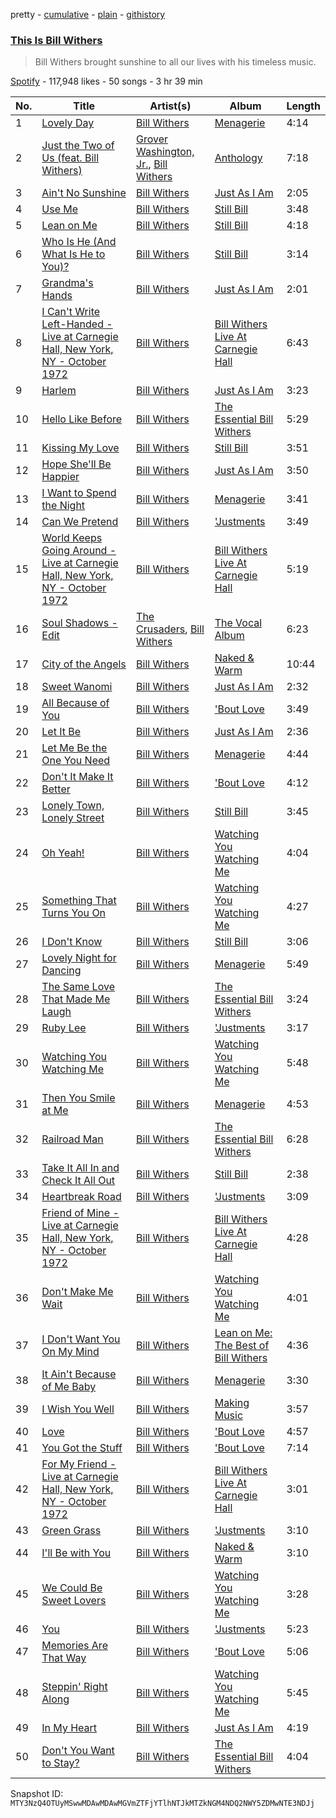pretty - [cumulative](/playlists/cumulative/37i9dQZF1DX5MwHlrzAPLQ.md) - [plain](/playlists/plain/37i9dQZF1DX5MwHlrzAPLQ) - [githistory](https://github.githistory.xyz/mackorone/spotify-playlist-archive/blob/main/playlists/plain/37i9dQZF1DX5MwHlrzAPLQ)

### [This Is Bill Withers](https://open.spotify.com/playlist/37i9dQZF1DX5MwHlrzAPLQ)

> Bill Withers brought sunshine to all our lives with his timeless music.

[Spotify](https://open.spotify.com/user/spotify) - 117,948 likes - 50 songs - 3 hr 39 min

| No. | Title | Artist(s) | Album | Length |
|---|---|---|---|---|
| 1 | [Lovely Day](https://open.spotify.com/track/0bRXwKfigvpKZUurwqAlEh) | [Bill Withers](https://open.spotify.com/artist/1ThoqLcyIYvZn7iWbj8fsj) | [Menagerie](https://open.spotify.com/album/3QjPTUI6UcPr5m9RujkO3c) | 4:14 |
| 2 | [Just the Two of Us \(feat\. Bill Withers\)](https://open.spotify.com/track/1ko2lVN0vKGUl9zrU0qSlT) | [Grover Washington, Jr.](https://open.spotify.com/artist/05YVYeV4HxYp5rrWalvuE1), [Bill Withers](https://open.spotify.com/artist/1ThoqLcyIYvZn7iWbj8fsj) | [Anthology](https://open.spotify.com/album/1lKYaRbV0AayVPss9i4oOp) | 7:18 |
| 3 | [Ain't No Sunshine](https://open.spotify.com/track/1k1Bqnv2R0uJXQN4u6LKYt) | [Bill Withers](https://open.spotify.com/artist/1ThoqLcyIYvZn7iWbj8fsj) | [Just As I Am](https://open.spotify.com/album/6N8uPmDqbgXD3ztkCCfxoo) | 2:05 |
| 4 | [Use Me](https://open.spotify.com/track/4gRA0i5sxx3jAhHaVjPnUN) | [Bill Withers](https://open.spotify.com/artist/1ThoqLcyIYvZn7iWbj8fsj) | [Still Bill](https://open.spotify.com/album/0sFuW4rH5mFZUjNKnckO3v) | 3:48 |
| 5 | [Lean on Me](https://open.spotify.com/track/3M8FzayQWtkvOhqMn2V4T2) | [Bill Withers](https://open.spotify.com/artist/1ThoqLcyIYvZn7iWbj8fsj) | [Still Bill](https://open.spotify.com/album/0sFuW4rH5mFZUjNKnckO3v) | 4:18 |
| 6 | [Who Is He \(And What Is He to You\)?](https://open.spotify.com/track/1KywyxekfDEp3Ym7YP7S25) | [Bill Withers](https://open.spotify.com/artist/1ThoqLcyIYvZn7iWbj8fsj) | [Still Bill](https://open.spotify.com/album/0sFuW4rH5mFZUjNKnckO3v) | 3:14 |
| 7 | [Grandma's Hands](https://open.spotify.com/track/1qfDfZAvrkSAFrAR2FTQDv) | [Bill Withers](https://open.spotify.com/artist/1ThoqLcyIYvZn7iWbj8fsj) | [Just As I Am](https://open.spotify.com/album/6N8uPmDqbgXD3ztkCCfxoo) | 2:01 |
| 8 | [I Can't Write Left\-Handed \- Live at Carnegie Hall, New York, NY \- October 1972](https://open.spotify.com/track/4u5caeri2MC9V32n9OBuZT) | [Bill Withers](https://open.spotify.com/artist/1ThoqLcyIYvZn7iWbj8fsj) | [Bill Withers Live At Carnegie Hall](https://open.spotify.com/album/0Stnb66v5cibvR22sFdLYx) | 6:43 |
| 9 | [Harlem](https://open.spotify.com/track/6JumfGk4f9E5KLT086I75s) | [Bill Withers](https://open.spotify.com/artist/1ThoqLcyIYvZn7iWbj8fsj) | [Just As I Am](https://open.spotify.com/album/6N8uPmDqbgXD3ztkCCfxoo) | 3:23 |
| 10 | [Hello Like Before](https://open.spotify.com/track/1cjwmz8usNrrtkNCbzN2sS) | [Bill Withers](https://open.spotify.com/artist/1ThoqLcyIYvZn7iWbj8fsj) | [The Essential Bill Withers](https://open.spotify.com/album/36qxAJDnXvbjD2UVAkawwZ) | 5:29 |
| 11 | [Kissing My Love](https://open.spotify.com/track/262qk9k0LTyMXmjH9YT2xU) | [Bill Withers](https://open.spotify.com/artist/1ThoqLcyIYvZn7iWbj8fsj) | [Still Bill](https://open.spotify.com/album/0sFuW4rH5mFZUjNKnckO3v) | 3:51 |
| 12 | [Hope She'll Be Happier](https://open.spotify.com/track/5Di9MiY5PnRbhfT9S8NBGW) | [Bill Withers](https://open.spotify.com/artist/1ThoqLcyIYvZn7iWbj8fsj) | [Just As I Am](https://open.spotify.com/album/6N8uPmDqbgXD3ztkCCfxoo) | 3:50 |
| 13 | [I Want to Spend the Night](https://open.spotify.com/track/5O9oIsN5r0MKWuUrjWSa7W) | [Bill Withers](https://open.spotify.com/artist/1ThoqLcyIYvZn7iWbj8fsj) | [Menagerie](https://open.spotify.com/album/3QjPTUI6UcPr5m9RujkO3c) | 3:41 |
| 14 | [Can We Pretend](https://open.spotify.com/track/0S5ZoKKZD3bllkvhEoPimZ) | [Bill Withers](https://open.spotify.com/artist/1ThoqLcyIYvZn7iWbj8fsj) | ['Justments](https://open.spotify.com/album/10jKkqtTI0cblOQjJfDUpt) | 3:49 |
| 15 | [World Keeps Going Around \- Live at Carnegie Hall, New York, NY \- October 1972](https://open.spotify.com/track/3wrplbWL52Ow8bqSua7ACb) | [Bill Withers](https://open.spotify.com/artist/1ThoqLcyIYvZn7iWbj8fsj) | [Bill Withers Live At Carnegie Hall](https://open.spotify.com/album/0Stnb66v5cibvR22sFdLYx) | 5:19 |
| 16 | [Soul Shadows \- Edit](https://open.spotify.com/track/1gSP2PYlWu3429ySMUjc8s) | [The Crusaders](https://open.spotify.com/artist/3Bhgbs9kIwl8SuU0eIqN6b), [Bill Withers](https://open.spotify.com/artist/1ThoqLcyIYvZn7iWbj8fsj) | [The Vocal Album](https://open.spotify.com/album/2EQoTiaxaClZT1fni5YfdS) | 6:23 |
| 17 | [City of the Angels](https://open.spotify.com/track/7yokzOJMDlz8WdZz92j33G) | [Bill Withers](https://open.spotify.com/artist/1ThoqLcyIYvZn7iWbj8fsj) | [Naked & Warm](https://open.spotify.com/album/6Vw78flzzFEhn7CektCgMY) | 10:44 |
| 18 | [Sweet Wanomi](https://open.spotify.com/track/0vJ3Y2MnDXi4hpxSeQdQEC) | [Bill Withers](https://open.spotify.com/artist/1ThoqLcyIYvZn7iWbj8fsj) | [Just As I Am](https://open.spotify.com/album/6N8uPmDqbgXD3ztkCCfxoo) | 2:32 |
| 19 | [All Because of You](https://open.spotify.com/track/2mQxn5c5xpFQ3RoWJmcoyv) | [Bill Withers](https://open.spotify.com/artist/1ThoqLcyIYvZn7iWbj8fsj) | ['Bout Love](https://open.spotify.com/album/3dHnZMcA2O5Ck6E5QWXU4Q) | 3:49 |
| 20 | [Let It Be](https://open.spotify.com/track/4vjNQBEWmeHP1M2fcWhSfA) | [Bill Withers](https://open.spotify.com/artist/1ThoqLcyIYvZn7iWbj8fsj) | [Just As I Am](https://open.spotify.com/album/6N8uPmDqbgXD3ztkCCfxoo) | 2:36 |
| 21 | [Let Me Be the One You Need](https://open.spotify.com/track/22beaVB5KBAffAVT6NhpJ2) | [Bill Withers](https://open.spotify.com/artist/1ThoqLcyIYvZn7iWbj8fsj) | [Menagerie](https://open.spotify.com/album/3QjPTUI6UcPr5m9RujkO3c) | 4:44 |
| 22 | [Don't It Make It Better](https://open.spotify.com/track/5jO8BB4eIdrZ4EZE4zkHwX) | [Bill Withers](https://open.spotify.com/artist/1ThoqLcyIYvZn7iWbj8fsj) | ['Bout Love](https://open.spotify.com/album/3dHnZMcA2O5Ck6E5QWXU4Q) | 4:12 |
| 23 | [Lonely Town, Lonely Street](https://open.spotify.com/track/3oiVJNFAQQ77Yp3rXWGsVp) | [Bill Withers](https://open.spotify.com/artist/1ThoqLcyIYvZn7iWbj8fsj) | [Still Bill](https://open.spotify.com/album/0sFuW4rH5mFZUjNKnckO3v) | 3:45 |
| 24 | [Oh Yeah!](https://open.spotify.com/track/3R3UF0fn9DzRV7yPMs96GT) | [Bill Withers](https://open.spotify.com/artist/1ThoqLcyIYvZn7iWbj8fsj) | [Watching You Watching Me](https://open.spotify.com/album/2SfDbgcq2U3hdyzsmlQzt7) | 4:04 |
| 25 | [Something That Turns You On](https://open.spotify.com/track/3eXCVGzenOoXfXlXtBhmgy) | [Bill Withers](https://open.spotify.com/artist/1ThoqLcyIYvZn7iWbj8fsj) | [Watching You Watching Me](https://open.spotify.com/album/2SfDbgcq2U3hdyzsmlQzt7) | 4:27 |
| 26 | [I Don't Know](https://open.spotify.com/track/16h3GCdEJ9lgiOyox4LJQA) | [Bill Withers](https://open.spotify.com/artist/1ThoqLcyIYvZn7iWbj8fsj) | [Still Bill](https://open.spotify.com/album/0sFuW4rH5mFZUjNKnckO3v) | 3:06 |
| 27 | [Lovely Night for Dancing](https://open.spotify.com/track/6Zxubc85CUm7fFP9HDyAu3) | [Bill Withers](https://open.spotify.com/artist/1ThoqLcyIYvZn7iWbj8fsj) | [Menagerie](https://open.spotify.com/album/3QjPTUI6UcPr5m9RujkO3c) | 5:49 |
| 28 | [The Same Love That Made Me Laugh](https://open.spotify.com/track/6Y2WA0VUEgvRKJB9p4R61V) | [Bill Withers](https://open.spotify.com/artist/1ThoqLcyIYvZn7iWbj8fsj) | [The Essential Bill Withers](https://open.spotify.com/album/36qxAJDnXvbjD2UVAkawwZ) | 3:24 |
| 29 | [Ruby Lee](https://open.spotify.com/track/0RTPZ8Yd44dsoR3uSkK9GT) | [Bill Withers](https://open.spotify.com/artist/1ThoqLcyIYvZn7iWbj8fsj) | ['Justments](https://open.spotify.com/album/10jKkqtTI0cblOQjJfDUpt) | 3:17 |
| 30 | [Watching You Watching Me](https://open.spotify.com/track/5TxmGqsyCSDuWAkyn5XopG) | [Bill Withers](https://open.spotify.com/artist/1ThoqLcyIYvZn7iWbj8fsj) | [Watching You Watching Me](https://open.spotify.com/album/2SfDbgcq2U3hdyzsmlQzt7) | 5:48 |
| 31 | [Then You Smile at Me](https://open.spotify.com/track/1zM1PgepMQsQbyeHS6HJDC) | [Bill Withers](https://open.spotify.com/artist/1ThoqLcyIYvZn7iWbj8fsj) | [Menagerie](https://open.spotify.com/album/3QjPTUI6UcPr5m9RujkO3c) | 4:53 |
| 32 | [Railroad Man](https://open.spotify.com/track/5ymMx9GBPl9RaJ3UHd2qBR) | [Bill Withers](https://open.spotify.com/artist/1ThoqLcyIYvZn7iWbj8fsj) | [The Essential Bill Withers](https://open.spotify.com/album/36qxAJDnXvbjD2UVAkawwZ) | 6:28 |
| 33 | [Take It All In and Check It All Out](https://open.spotify.com/track/6i44NGNG9KIRPVVuEc1iky) | [Bill Withers](https://open.spotify.com/artist/1ThoqLcyIYvZn7iWbj8fsj) | [Still Bill](https://open.spotify.com/album/0sFuW4rH5mFZUjNKnckO3v) | 2:38 |
| 34 | [Heartbreak Road](https://open.spotify.com/track/2Ln4fno71kJLPZfy1XZoj1) | [Bill Withers](https://open.spotify.com/artist/1ThoqLcyIYvZn7iWbj8fsj) | ['Justments](https://open.spotify.com/album/10jKkqtTI0cblOQjJfDUpt) | 3:09 |
| 35 | [Friend of Mine \- Live at Carnegie Hall, New York, NY \- October 1972](https://open.spotify.com/track/1Mnc4e18oDcELB8NkoMWbq) | [Bill Withers](https://open.spotify.com/artist/1ThoqLcyIYvZn7iWbj8fsj) | [Bill Withers Live At Carnegie Hall](https://open.spotify.com/album/0Stnb66v5cibvR22sFdLYx) | 4:28 |
| 36 | [Don't Make Me Wait](https://open.spotify.com/track/0nflo4jScDSM7FLB0K2wSm) | [Bill Withers](https://open.spotify.com/artist/1ThoqLcyIYvZn7iWbj8fsj) | [Watching You Watching Me](https://open.spotify.com/album/2SfDbgcq2U3hdyzsmlQzt7) | 4:01 |
| 37 | [I Don't Want You On My Mind](https://open.spotify.com/track/3BaFRtmUWO1Z3gzc9zYRh2) | [Bill Withers](https://open.spotify.com/artist/1ThoqLcyIYvZn7iWbj8fsj) | [Lean on Me: The Best of Bill Withers](https://open.spotify.com/album/0XmgSYx9bj4sqpcXVgKs2C) | 4:36 |
| 38 | [It Ain't Because of Me Baby](https://open.spotify.com/track/1byRaJhSlEM60CWYGxsATq) | [Bill Withers](https://open.spotify.com/artist/1ThoqLcyIYvZn7iWbj8fsj) | [Menagerie](https://open.spotify.com/album/3QjPTUI6UcPr5m9RujkO3c) | 3:30 |
| 39 | [I Wish You Well](https://open.spotify.com/track/5CMqPxGLbwtNl5gtB3Me3m) | [Bill Withers](https://open.spotify.com/artist/1ThoqLcyIYvZn7iWbj8fsj) | [Making Music](https://open.spotify.com/album/5CfytRni4jhBrwM2MdPg1N) | 3:57 |
| 40 | [Love](https://open.spotify.com/track/2SaTjbUkgSpqjrtNJITCmy) | [Bill Withers](https://open.spotify.com/artist/1ThoqLcyIYvZn7iWbj8fsj) | ['Bout Love](https://open.spotify.com/album/3dHnZMcA2O5Ck6E5QWXU4Q) | 4:57 |
| 41 | [You Got the Stuff](https://open.spotify.com/track/0ftZ5CjzOWGDa7h0zQP6Z9) | [Bill Withers](https://open.spotify.com/artist/1ThoqLcyIYvZn7iWbj8fsj) | ['Bout Love](https://open.spotify.com/album/3dHnZMcA2O5Ck6E5QWXU4Q) | 7:14 |
| 42 | [For My Friend \- Live at Carnegie Hall, New York, NY \- October 1972](https://open.spotify.com/track/2p0XzbocmlYuQVc7Ic1Muh) | [Bill Withers](https://open.spotify.com/artist/1ThoqLcyIYvZn7iWbj8fsj) | [Bill Withers Live At Carnegie Hall](https://open.spotify.com/album/0Stnb66v5cibvR22sFdLYx) | 3:01 |
| 43 | [Green Grass](https://open.spotify.com/track/5kZ1Rmx0Z5Vr6hO9pM1mBF) | [Bill Withers](https://open.spotify.com/artist/1ThoqLcyIYvZn7iWbj8fsj) | ['Justments](https://open.spotify.com/album/10jKkqtTI0cblOQjJfDUpt) | 3:10 |
| 44 | [I'll Be with You](https://open.spotify.com/track/0Bai1PH7iW2zeS2eX4HGxd) | [Bill Withers](https://open.spotify.com/artist/1ThoqLcyIYvZn7iWbj8fsj) | [Naked & Warm](https://open.spotify.com/album/6Vw78flzzFEhn7CektCgMY) | 3:10 |
| 45 | [We Could Be Sweet Lovers](https://open.spotify.com/track/6ayiWjgowOfrJFAQoB5EAX) | [Bill Withers](https://open.spotify.com/artist/1ThoqLcyIYvZn7iWbj8fsj) | [Watching You Watching Me](https://open.spotify.com/album/2SfDbgcq2U3hdyzsmlQzt7) | 3:28 |
| 46 | [You](https://open.spotify.com/track/0sausBICBjXOjAtSZaa08k) | [Bill Withers](https://open.spotify.com/artist/1ThoqLcyIYvZn7iWbj8fsj) | ['Justments](https://open.spotify.com/album/10jKkqtTI0cblOQjJfDUpt) | 5:23 |
| 47 | [Memories Are That Way](https://open.spotify.com/track/2g1VJvnunEh5NKmSaa5z1k) | [Bill Withers](https://open.spotify.com/artist/1ThoqLcyIYvZn7iWbj8fsj) | ['Bout Love](https://open.spotify.com/album/3dHnZMcA2O5Ck6E5QWXU4Q) | 5:06 |
| 48 | [Steppin' Right Along](https://open.spotify.com/track/08DiEWHGFXOHeDyFUzCyv3) | [Bill Withers](https://open.spotify.com/artist/1ThoqLcyIYvZn7iWbj8fsj) | [Watching You Watching Me](https://open.spotify.com/album/2SfDbgcq2U3hdyzsmlQzt7) | 5:45 |
| 49 | [In My Heart](https://open.spotify.com/track/4jZ2D5sXRGsVy2mJgnkY8U) | [Bill Withers](https://open.spotify.com/artist/1ThoqLcyIYvZn7iWbj8fsj) | [Just As I Am](https://open.spotify.com/album/6N8uPmDqbgXD3ztkCCfxoo) | 4:19 |
| 50 | [Don't You Want to Stay?](https://open.spotify.com/track/6Uhx0EMpNhiq3TWZu9mbcb) | [Bill Withers](https://open.spotify.com/artist/1ThoqLcyIYvZn7iWbj8fsj) | [The Essential Bill Withers](https://open.spotify.com/album/36qxAJDnXvbjD2UVAkawwZ) | 4:04 |

Snapshot ID: `MTY3NzQ4OTUyMSwwMDAwMDAwMGVmZTFjYTlhNTJkMTZkNGM4NDQ2NWY5ZDMwNTE3NDJj`
